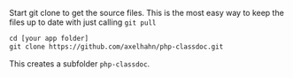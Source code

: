 Start git clone to get the source files.
This is the most easy way to keep the files up to date with just calling `git pull`

```txt
cd [your app folder]
git clone https://github.com/axelhahn/php-classdoc.git
```

This creates a subfolder `php-classdoc`.

